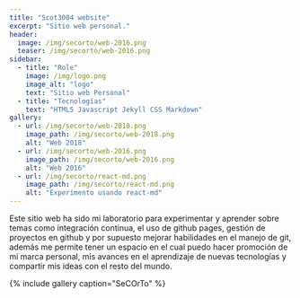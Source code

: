 ```yaml
---
title: "Scot3004 website"
excerpt: "Sitio web personal."
header:
  image: /img/secorto/web-2016.png
  teaser: /img/secorto/web-2016.png
sidebar:
  - title: "Role"
    image: /img/logo.png
    image_alt: "logo"
    text: "Sitio web Personal"
  - title: "Tecnologías"
    text: "HTML5 Javascript Jekyll CSS Markdown"
gallery:
  - url: /img/secorto/web-2018.png
    image_path: /img/secorto/web-2018.png
    alt: "Web 2018"
  - url: /img/secorto/web-2016.png
    image_path: /img/secorto/web-2016.png
    alt: "Web 2016"
  - url: /img/secorto/react-md.png
    image_path: /img/secorto/react-md.png
    alt: "Experimento usando react-md"
---
```


Este sitio web ha sido mi laboratorio para experimentar y aprender sobre temas como integración continua, el uso de github pages, gestión de proyectos en github y por supuesto mejorar habilidades en el manejo de git, además me permite tener un espacio en el cual puedo hacer promoción de mi marca personal, mis avances en el aprendizaje de nuevas tecnologías y compartir mis ideas con el resto del mundo.  

{% include gallery caption="SeCOrTo" %}
